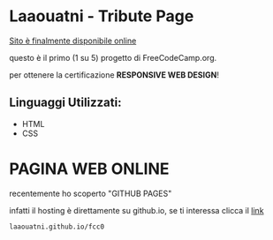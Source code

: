 # Laaouatni - Tribute Page
[Sito è finalmente disponibile online][1]

questo è il primo (1 su 5) progetto di FreeCodeCamp.org.

per ottenere la certificazione **RESPONSIVE WEB DESIGN**!

## Linguaggi Utilizzati:

- HTML
- CSS

# PAGINA WEB ONLINE

recentemente ho scoperto "GITHUB PAGES"

infatti il hosting è direttamente su github.io, se ti interessa clicca il [link][1]

```laaouatni.github.io/fcc0```

[1]: https://laaouatni.github.io/Laaouatni/fcc0/
